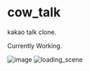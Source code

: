 # cow_talk
kakao talk clone.

Currently Working.

![image](https://user-images.githubusercontent.com/51053567/117832514-83ca6600-b2b0-11eb-87cf-4e0a4d0f844c.png)
![loading_scene](https://user-images.githubusercontent.com/51053567/117679592-61224980-b1eb-11eb-8aa8-b27a3ec38b75.png)
